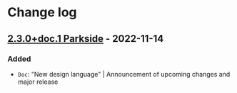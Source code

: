 # Change log

## [2.3.0+doc.1 Parkside](https://github.com/cake-hub/parkside-figma/tree/v2.3.0+doc.1) - 2022-11-14

### Added

* `Doc`: "New design language" | Announcement of upcoming changes and major release
